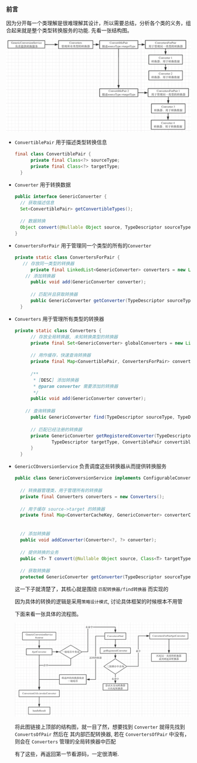 ### 前言

因为分开每一个类理解是很难理解其设计，所以需要总结，分析各个类的义务，组合起来就是整个类型转换服务的功能. 先看一张结构图。

![image-20191017150446544](img/image-20191017150446544.png)

+ `ConvertiblePair` 用于描述类型转换信息

  ```java
  final class ConvertiblePair {
  		private final Class<?> sourceType;
  		private final Class<?> targetType;
  	}
  ```

  

+ `Converter` 用于转换数据

  ```java
  public interface GenericConverter {
  	// 获取描述信息
  	Set<ConvertiblePair> getConvertibleTypes();
  
  	// 数据转换
  	Object convert(@Nullable Object source, TypeDescriptor sourceType, TypeDescriptor targetType);
  }
  
  ```

  

+ `ConvertersForPair` 用于管理同一个类型的所有的`Converter`

  ```java
  private static class ConvertersForPair {
  	 // 存放同一类型的转换器
  		private final LinkedList<GenericConverter> converters = new LinkedList<>();
      // 添加转换器
  		public void add(GenericConverter converter);
  
  		// 匹配并且获取转换器
  		public GenericConverter getConverter(TypeDescriptor sourceType, TypeDescriptor targetType);
  	}
  ```

  

+ `Converters` 用于管理所有类型的转换器

  ```java
  private static class Converters {
  		// 存放全局转换器, 未知转换类型的转换器
  		private final Set<GenericConverter> globalConverters = new LinkedHashSet<>();
  
  		// 用作缓存，快速查询转换器
  		private final Map<ConvertiblePair, ConvertersForPair> converters = new LinkedHashMap<>(36);
  
  		/**
  		 * [DESC] 添加转换器
  		 * @param converter 需要添加的转换器
  		 */
  		public void add(GenericConverter converter);
    
  	  // 查询转换器
  		public GenericConverter find(TypeDescriptor sourceType, TypeDescriptor targetType);
  		
  		// 匹配已经注册的转换器
  		private GenericConverter getRegisteredConverter(TypeDescriptor sourceType,
  				TypeDescriptor targetType, ConvertiblePair convertiblePair);
  		}
  	}
  
  ```

  

+ `GenericCOnversionService` 负责调度这些转换器从而提供转换服务

  ```java
  public class GenericConversionService implements ConfigurableConversionService {
  
  	// 转换器管理类，用于管理所有的转换器
  	private final Converters converters = new Converters();
  
  	// 用于缓存 source->target 的转换器
  	private final Map<ConverterCacheKey, GenericConverter> converterCache = new ConcurrentReferenceHashMap<>(64);
  
  	
  	// 添加转换器
  	public void addConverter(Converter<?, ?> converter);
    
    // 提供转换的业务
  	public <T> T convert(@Nullable Object source, Class<T> targetType);
  
  	// 获取转换器
  	protected GenericConverter getConverter(TypeDescriptor sourceType, TypeDescriptor targetType)
  ```

  这一下子就清楚了，其核心就是围绕 `匹配转换器/find转换器` 而实现的

  因为具体的转换的逻辑是采用`策略设计模式`, 讨论具体框架的时候根本不用管

  下面来看一张具体的流程图。

  ![image-20191017165220571](img/image-20191017165220571.png)

  

  将此图链接上顶部的结构图，就一目了然，想要找到 `Converter` 就得先找到 `ConvertsOfPair` 然后在 其内部匹配转换器, 若在 `ConvertersOfPair` 中没有，则会在 `Converters` 管理的全局转换器中匹配

  有了这些，再返回第一节看源码，一定很清晰.